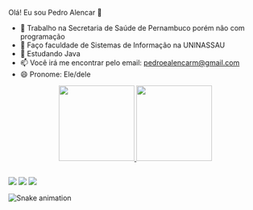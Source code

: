 Olá! Eu sou Pedro Alencar 👋

- 🔭 Trabalho na Secretaria de Saúde de Pernambuco porém não com programação
- 🎒 Faço faculdade de Sistemas de Informação na UNINASSAU 
- 🌱 Estudando Java
- 📫 Você irá me encontrar pelo email: pedroealencarm@gmail.com
- 😄 Pronome: Ele/dele

<div align="center">
  <a href="https://github.com/PedroAlencarM">
  <img height="150em" src="https://github-readme-stats.vercel.app/api?username=PedroAlencarM&show_icons=true&theme=dracula&include_all_commits=true&count_private=true"/>
  <img height="150em" src="https://github-readme-stats.vercel.app/api/top-langs/?username=PedroAlencarM&layout=compact&langs_count=7&theme=dracula"/>
</div>
  
 ##
  
<div> 
  <a href="https://instagram.com/pedroalencar.jpeg" target="_blank"><img src="https://img.shields.io/badge/-Instagram-%23E4405F?style=for-the-badge&logo=instagram&logoColor=white" target="_blank"></a>
 	<a href="https://www.twitch.tv/pealenk" target="_blank"><img src="https://img.shields.io/badge/Twitch-9146FF?style=for-the-badge&logo=twitch&logoColor=white" target="_blank"></a>
  <a href = "mailto:pedroealencarm@gmail.com"><img src="https://img.shields.io/badge/-Gmail-%23333?style=for-the-badge&logo=gmail&logoColor=white" target="_blank"></a>
   
  ![Snake animation](https://github.com/PedroAlencarM/PedroAlencarM/blob/output/github-contribution-grid-snake.svg)
  
</div>
   
  
